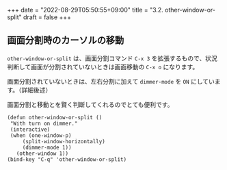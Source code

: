 +++
date = "2022-08-29T05:50:55+09:00"
title = "3.2. other-window-or-split"
draft = false
+++
## 画面分割時のカーソルの移動
`other-window-or-split` は、画面分割コマンド `C-x 3` を拡張するもので、状況判断して画面が分割されていないときは画面移動の `C-x o` になります。

画面分割されていないときは、左右分割に加えて `dimmer-mode` を `ON` にしています。（詳細後述）

画面分割と移動とを賢く判断してくれるのでとても便利です。

```elisp
(defun other-window-or-split ()
 "With turn on dimmer."
 (interactive)
 (when (one-window-p)
	 (split-window-horizontally)
	 (dimmer-mode 1))
   (other-window 1))
(bind-key "C-q" 'other-window-or-split)
```
